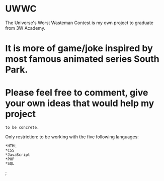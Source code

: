# UWWC

The Universe's Worst Wasteman Contest is my own project to graduate from
3W Academy.

# It is more of game/joke inspired by most famous animated series South Park.


# Please feel free to comment, give your own ideas that would help my project
    to be concrete.

Only restriction: to be working with the five following languages:

    *HTML
    *CSS
    *JavaScript
    *PHP
    *SQL
;